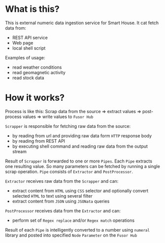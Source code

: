 # What is this?

This is external numeric data ingestion service for Smart House. It cat fetch data from:
- REST API service
- Web page
- local shell script

Examples of usage:
 - read weather conditions
 - read geomagnetic activity
 - read stock data

# How it works?

Process is like this:
Scrap data from the source => extract values => post-process values => write values to `Fusor Hub`

`Scrapper` is responsible for fetching raw data from the source:
- by reading from url and providing raw data form `HTTP` response body
- by reading from REST API
- by executing shell command and reading raw data from the output stream

Result of `Scrapper` is forwarded to one or more `Pipes`.
Each `Pipe` extracts one resulting value. So many parameters can be fetched by running a single scrap operation.
`Pipe` consists of `Extractor` and `PostProcessor`.

`Extractor` receives raw data from the `Scrapper` and can:
- extract content from `HTML` using `CSS` selector and optionally convert selected `HTML` to text using several filter
- extract content from `JSON` using `JSONata` queries

`PostProcessor` receives data from the `Extractor` and can:
- perform set of `Regex replace` and/or `Regex match` operations

Result of each `Pipe` is intelligently converted to a number using `numeral` library and posted into specified `Node` `Parameter` on the `Fusor Hub`

